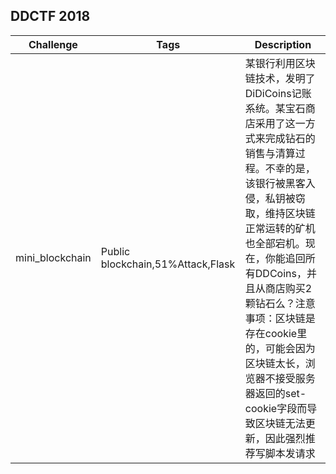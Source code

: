 ## DDCTF 2018

| Challenge       | Tags                              | Description                                                  |
| --------------- | --------------------------------- | ------------------------------------------------------------ |
| mini_blockchain | Public blockchain,51%Attack,Flask | 某银行利用区块链技术，发明了DiDiCoins记账系统。某宝石商店采用了这一方式来完成钻石的销售与清算过程。不幸的是，该银行被黑客入侵，私钥被窃取，维持区块链正常运转的矿机也全部宕机。现在，你能追回所有DDCoins，并且从商店购买2颗钻石么？注意事项：区块链是存在cookie里的，可能会因为区块链太长，浏览器不接受服务器返回的set-cookie字段而导致区块链无法更新，因此强烈推荐写脚本发请求 |